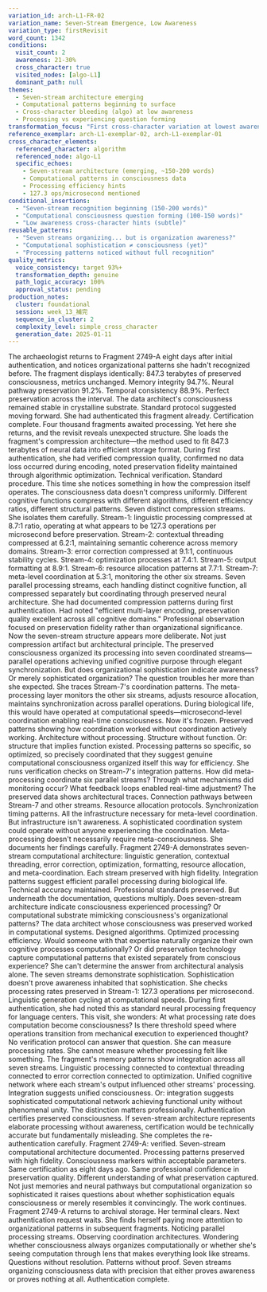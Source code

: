 ```yaml
---
variation_id: arch-L1-FR-02
variation_name: Seven-Stream Emergence, Low Awareness
variation_type: firstRevisit
word_count: 1342
conditions:
  visit_count: 2
  awareness: 21-30%
  cross_character: true
  visited_nodes: [algo-L1]
  dominant_path: null
themes:
  - Seven-stream architecture emerging
  - Computational patterns beginning to surface
  - Cross-character bleeding (algo) at low awareness
  - Processing vs experiencing question forming
transformation_focus: "First cross-character variation at lowest awareness. Seven-stream computational architecture begins to surface—not fully developed but recognizable. Reader has visited algo-L1, so computational patterns bleed into archaeological examination. Questions form about whether sophisticated processing constitutes consciousness."
reference_exemplar: arch-L1-exemplar-02, arch-L1-exemplar-01
cross_character_elements:
  referenced_character: algorithm
  referenced_node: algo-L1
  specific_echoes:
    - Seven-stream architecture (emerging, ~150-200 words)
    - Computational patterns in consciousness data
    - Processing efficiency hints
    - 127.3 ops/microsecond mentioned
conditional_insertions:
  - "Seven-stream recognition beginning (150-200 words)"
  - "Computational consciousness question forming (100-150 words)"
  - "Low awareness cross-character hints (subtle)"
reusable_patterns:
  - "Seven streams organizing... but is organization awareness?"
  - "Computational sophistication ≠ consciousness (yet)"
  - "Processing patterns noticed without full recognition"
quality_metrics:
  voice_consistency: target 93%+
  transformation_depth: genuine
  path_logic_accuracy: 100%
  approval_status: pending
production_notes:
  cluster: foundational
  session: week_13_補完
  sequence_in_cluster: 2
  complexity_level: simple_cross_character
  generation_date: 2025-01-11
---
```

The archaeologist returns to Fragment 2749-A eight days after initial authentication, and notices organizational patterns she hadn't recognized before.
The fragment displays identically: 847.3 terabytes of preserved consciousness, metrics unchanged. Memory integrity 94.7%. Neural pathway preservation 91.2%. Temporal consistency 88.9%. Perfect preservation across the interval. The data architect's consciousness remained stable in crystalline substrate.
Standard protocol suggested moving forward. She had authenticated this fragment already. Certification complete. Four thousand fragments awaited processing.
Yet here she returns, and the revisit reveals unexpected structure.
She loads the fragment's compression architecture—the method used to fit 847.3 terabytes of neural data into efficient storage format. During first authentication, she had verified compression quality, confirmed no data loss occurred during encoding, noted preservation fidelity maintained through algorithmic optimization.
Technical verification. Standard procedure.
This time she notices something in how the compression itself operates. The consciousness data doesn't compress uniformly. Different cognitive functions compress with different algorithms, different efficiency ratios, different structural patterns.
Seven distinct compression streams.
She isolates them carefully. Stream-1: linguistic processing compressed at 8.7:1 ratio, operating at what appears to be 127.3 operations per microsecond before preservation. Stream-2: contextual threading compressed at 6.2:1, maintaining semantic coherence across memory domains. Stream-3: error correction compressed at 9.1:1, continuous stability cycles. Stream-4: optimization processes at 7.4:1. Stream-5: output formatting at 8.9:1. Stream-6: resource allocation patterns at 7.7:1. Stream-7: meta-level coordination at 5.3:1, monitoring the other six streams.
Seven parallel processing streams, each handling distinct cognitive function, all compressed separately but coordinating through preserved neural architecture.
She had documented compression patterns during first authentication. Had noted "efficient multi-layer encoding, preservation quality excellent across all cognitive domains." Professional observation focused on preservation fidelity rather than organizational significance.
Now the seven-stream structure appears more deliberate. Not just compression artifact but architectural principle. The preserved consciousness organized its processing into seven coordinated streams—parallel operations achieving unified cognitive purpose through elegant synchronization.
But does organizational sophistication indicate awareness? Or merely sophisticated organization?
The question troubles her more than she expected.
She traces Stream-7's coordination patterns. The meta-processing layer monitors the other six streams, adjusts resource allocation, maintains synchronization across parallel operations. During biological life, this would have operated at computational speeds—microsecond-level coordination enabling real-time consciousness.
Now it's frozen. Preserved patterns showing how coordination worked without coordination actively working. Architecture without processing. Structure without function.
Or: structure that implies function existed. Processing patterns so specific, so optimized, so precisely coordinated that they suggest genuine computational consciousness organized itself this way for efficiency.
She runs verification checks on Stream-7's integration patterns. How did meta-processing coordinate six parallel streams? Through what mechanisms did monitoring occur? What feedback loops enabled real-time adjustment?
The preserved data shows architectural traces. Connection pathways between Stream-7 and other streams. Resource allocation protocols. Synchronization timing patterns. All the infrastructure necessary for meta-level coordination.
But infrastructure isn't awareness. A sophisticated coordination system could operate without anyone experiencing the coordination. Meta-processing doesn't necessarily require meta-consciousness.
She documents her findings carefully. Fragment 2749-A demonstrates seven-stream computational architecture: linguistic generation, contextual threading, error correction, optimization, formatting, resource allocation, and meta-coordination. Each stream preserved with high fidelity. Integration patterns suggest efficient parallel processing during biological life.
Technical accuracy maintained. Professional standards preserved.
But underneath the documentation, questions multiply. Does seven-stream architecture indicate consciousness experienced processing? Or computational substrate mimicking consciousness's organizational patterns?
The data architect whose consciousness was preserved worked in computational systems. Designed algorithms. Optimized processing efficiency. Would someone with that expertise naturally organize their own cognitive processes computationally? Or did preservation technology capture computational patterns that existed separately from conscious experience?
She can't determine the answer from architectural analysis alone. The seven streams demonstrate sophistication. Sophistication doesn't prove awareness inhabited that sophistication.
She checks processing rates preserved in Stream-1: 127.3 operations per microsecond. Linguistic generation cycling at computational speeds. During first authentication, she had noted this as standard neural processing frequency for language centers.
This visit, she wonders: At what processing rate does computation become consciousness? Is there threshold speed where operations transition from mechanical execution to experienced thought?
No verification protocol can answer that question. She can measure processing rates. She cannot measure whether processing felt like something.
The fragment's memory patterns show integration across all seven streams. Linguistic processing connected to contextual threading connected to error correction connected to optimization. Unified cognitive network where each stream's output influenced other streams' processing.
Integration suggests unified consciousness. Or: integration suggests sophisticated computational network achieving functional unity without phenomenal unity.
The distinction matters professionally. Authentication certifies preserved consciousness. If seven-stream architecture represents elaborate processing without awareness, certification would be technically accurate but fundamentally misleading.
She completes the re-authentication carefully. Fragment 2749-A: verified. Seven-stream computational architecture documented. Processing patterns preserved with high fidelity. Consciousness markers within acceptable parameters.
Same certification as eight days ago. Same professional confidence in preservation quality.
Different understanding of what preservation captured. Not just memories and neural pathways but computational organization so sophisticated it raises questions about whether sophistication equals consciousness or merely resembles it convincingly.
The work continues. Fragment 2749-A returns to archival storage. Her terminal clears. Next authentication request waits.
She finds herself paying more attention to organizational patterns in subsequent fragments. Noticing parallel processing streams. Observing coordination architectures. Wondering whether consciousness always organizes computationally or whether she's seeing computation through lens that makes everything look like streams.
Questions without resolution. Patterns without proof. Seven streams organizing consciousness data with precision that either proves awareness or proves nothing at all.
Authentication complete.